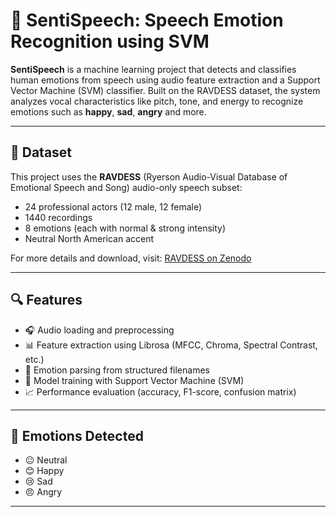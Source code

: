 # 🎤 SentiSpeech: Speech Emotion Recognition using SVM

**SentiSpeech** is a machine learning project that detects and classifies human emotions from speech using audio feature extraction and a Support Vector Machine (SVM) classifier. Built on the RAVDESS dataset, the system analyzes vocal characteristics like pitch, tone, and energy to recognize emotions such as **happy**, **sad**, **angry** and more.

---

## 📁 Dataset

This project uses the **RAVDESS** (Ryerson Audio-Visual Database of Emotional Speech and Song) audio-only speech subset:
- 24 professional actors (12 male, 12 female)
- 1440 recordings
- 8 emotions (each with normal & strong intensity)
- Neutral North American accent

For more details and download, visit: [RAVDESS on Zenodo](https://zenodo.org/record/1188976)

---

## 🔍 Features

- 🎧 Audio loading and preprocessing
- 📊 Feature extraction using Librosa (MFCC, Chroma, Spectral Contrast, etc.)
- 🧠 Emotion parsing from structured filenames
- 🧪 Model training with Support Vector Machine (SVM)
- 📈 Performance evaluation (accuracy, F1-score, confusion matrix)

---

## 🧠 Emotions Detected

- 😐 Neutral  
- 😊 Happy  
- 😢 Sad  
- 😠 Angry  

---

